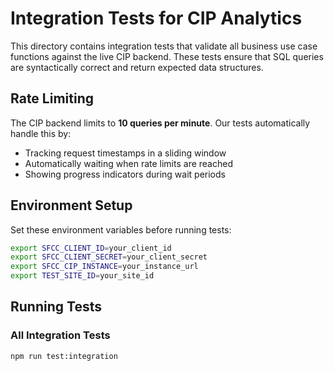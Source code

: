 # Integration Tests for CIP Analytics

This directory contains integration tests that validate all business use case functions against the live CIP backend. These tests ensure that SQL queries are syntactically correct and return expected data structures.

## Rate Limiting

The CIP backend limits to **10 queries per minute**. Our tests automatically handle this by:
- Tracking request timestamps in a sliding window
- Automatically waiting when rate limits are reached
- Showing progress indicators during wait periods

## Environment Setup

Set these environment variables before running tests:

```bash
export SFCC_CLIENT_ID=your_client_id
export SFCC_CLIENT_SECRET=your_client_secret  
export SFCC_CIP_INSTANCE=your_instance_url
export TEST_SITE_ID=your_site_id
```

## Running Tests

### All Integration Tests
```bash
npm run test:integration
```
